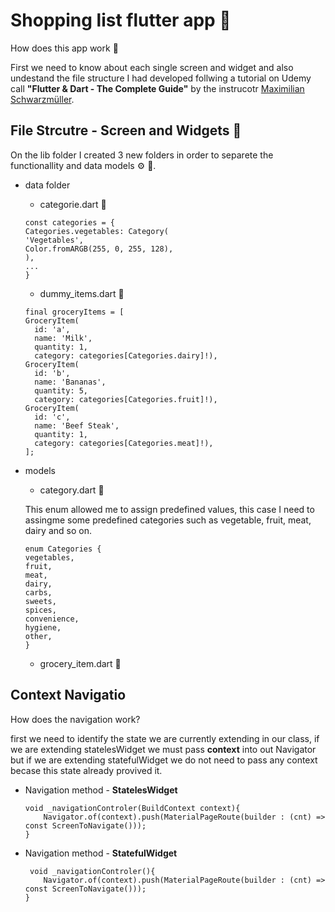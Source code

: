 # Shopping list flutter app 🛒

How does this app work 🧠

First we need to know about each single screen and widget and also undestand the file structure I had developed follwing a tutorial on Udemy call  **"Flutter & Dart - The Complete Guide"** by the instrucotr   [Maximilian Schwarzmüller](https://www.udemy.com/user/maximilian-schwarzmuller/).



## File Strcutre - Screen and Widgets 📑 

On the lib folder I created 3 new folders in order to separete the functionallity and data models ⚙️ 🧠. 


- data folder
    - categorie.dart 🎯
    ```
    const categories = {
    Categories.vegetables: Category(
    'Vegetables',
    Color.fromARGB(255, 0, 255, 128),
    ),
    ...
    }
    ```
    - dummy_items.dart 🎯
    ```
    final groceryItems = [
  GroceryItem(
      id: 'a',
      name: 'Milk',
      quantity: 1,
      category: categories[Categories.dairy]!),
  GroceryItem(
      id: 'b',
      name: 'Bananas',
      quantity: 5,
      category: categories[Categories.fruit]!),
  GroceryItem(
      id: 'c',
      name: 'Beef Steak',
      quantity: 1,
      category: categories[Categories.meat]!),
    ];
    ```
- models 
    - category.dart 🎯

    This enum allowed me to assign predefined values, this case I need to assingme some predefined categories such as vegetable, fruit, meat, dairy and so on.

    ```
    enum Categories {
    vegetables,
    fruit,
    meat,
    dairy,
    carbs,
    sweets,
    spices,
    convenience,
    hygiene,
    other,
    }   
    ```

    - grocery_item.dart 🎯


## Context Navigatio 

How does the navigation work?

first we need to identify the state we are currently extending in our class, if we are extending  statelesWidget we must pass **context** into out Navigator but if we are extending statefulWidget we do not need to pass any context becase this state already provived it. 

- Navigation method - **StatelesWidget**

    ```
    void _navigationControler(BuildContext context){
        Navigator.of(context).push(MaterialPageRoute(builder : (cnt) => const ScreenToNavigate()));
    }
    ```

 - Navigation method - **StatefulWidget**

    ```
     void _navigationControler(){
        Navigator.of(context).push(MaterialPageRoute(builder : (cnt) => const ScreenToNavigate()));
    }
    ```
    